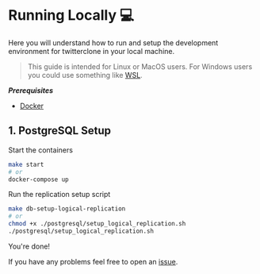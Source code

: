 # Running Locally 💻

Here you will understand how to run and setup the development environment for twitterclone in your local machine.

> This guide is intended for Linux or MacOS users. For Windows users you could use something like [WSL](https://learn.microsoft.com/en-us/windows/wsl/install).

***Prerequisites***
- [Docker](https://docker.com/)

## 1. PostgreSQL Setup

Start the containers

```bash
make start
# or
docker-compose up
```

Run the replication setup script

```bash
make db-setup-logical-replication
# or
chmod +x ./postgresql/setup_logical_replication.sh
./postgresql/setup_logical_replication.sh
```

You're done!

If you have any problems feel free to open an [issue](https://github.com/HotPotatoC/twitter-clone/issues/new).